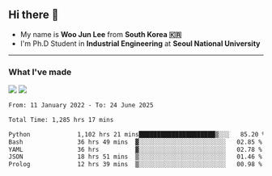 ## Hi there 👋

- My name is **Woo Jun Lee** from **South Korea 🇰🇷**
- I'm Ph.D Student in **Industrial Engineering** at **Seoul National University**

---

### What I've made

<a href="https://share.streamlit.io/tomtom1103/kuiai_hackathon_2022/main/JL_app.py"><img src="https://img.shields.io/badge/Journey Lee-161B22?style=for-the-badge&logo=streamlit&logoColor=FF4B4B"/></a> <a href="https://jeon-100.github.io/Dangzang/"><img src="https://img.shields.io/badge/당신을 위한 장학금, 당장!-161B22?style=for-the-badge&logo=react&logoColor=#61DAFB"/></a>

<!--START_SECTION:waka-->

```txt
From: 11 January 2022 - To: 24 June 2025

Total Time: 1,285 hrs 17 mins

Python             1,102 hrs 21 mins█████████████████████▒░░░   85.20 %
Bash               36 hrs 49 mins  ▓░░░░░░░░░░░░░░░░░░░░░░░░   02.85 %
YAML               36 hrs          ▓░░░░░░░░░░░░░░░░░░░░░░░░   02.78 %
JSON               18 hrs 51 mins  ▒░░░░░░░░░░░░░░░░░░░░░░░░   01.46 %
Prolog             12 hrs 39 mins  ▒░░░░░░░░░░░░░░░░░░░░░░░░   00.98 %
```

<!--END_SECTION:waka-->
